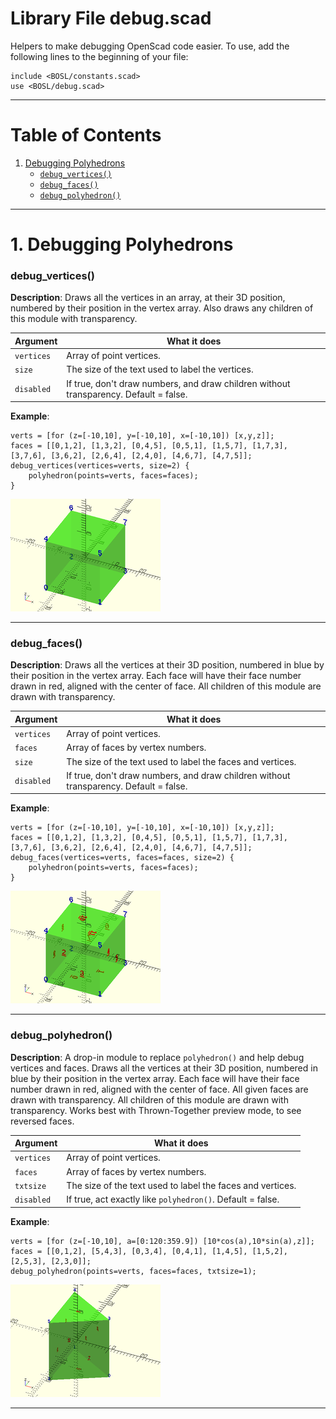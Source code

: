 # Library File debug.scad

Helpers to make debugging OpenScad code easier.
To use, add the following lines to the beginning of your file:
```
include <BOSL/constants.scad>
use <BOSL/debug.scad>
```

---

# Table of Contents

1. [Debugging Polyhedrons](#debugging-polyhedrons)
    - [`debug_vertices()`](#debug_vertices)
    - [`debug_faces()`](#debug_faces)
    - [`debug_polyhedron()`](#debug_polyhedron)

---

# 1. Debugging Polyhedrons

### debug\_vertices()

**Description**:
Draws all the vertices in an array, at their 3D position, numbered by their
position in the vertex array.  Also draws any children of this module with
transparency.

Argument        | What it does
--------------- | ------------------------------
`vertices`      | Array of point vertices.
`size`          | The size of the text used to label the vertices.
`disabled`      | If true, don't draw numbers, and draw children without transparency.  Default = false.

**Example**:

    verts = [for (z=[-10,10], y=[-10,10], x=[-10,10]) [x,y,z]];
    faces = [[0,1,2], [1,3,2], [0,4,5], [0,5,1], [1,5,7], [1,7,3], [3,7,6], [3,6,2], [2,6,4], [2,4,0], [4,6,7], [4,7,5]];
    debug_vertices(vertices=verts, size=2) {
        polyhedron(points=verts, faces=faces);
    }

![debug\_vertices() Example](images/debug/debug_vertices.png)

---

### debug\_faces()

**Description**:
Draws all the vertices at their 3D position, numbered in blue by their
position in the vertex array.  Each face will have their face number drawn
in red, aligned with the center of face.  All children of this module are drawn
with transparency.

Argument        | What it does
--------------- | ------------------------------
`vertices`      | Array of point vertices.
`faces`         | Array of faces by vertex numbers.
`size`          | The size of the text used to label the faces and vertices.
`disabled`      | If true, don't draw numbers, and draw children without transparency.  Default = false.

**Example**:

    verts = [for (z=[-10,10], y=[-10,10], x=[-10,10]) [x,y,z]];
    faces = [[0,1,2], [1,3,2], [0,4,5], [0,5,1], [1,5,7], [1,7,3], [3,7,6], [3,6,2], [2,6,4], [2,4,0], [4,6,7], [4,7,5]];
    debug_faces(vertices=verts, faces=faces, size=2) {
        polyhedron(points=verts, faces=faces);
    }

![debug\_faces() Example](images/debug/debug_faces.png)

---

### debug\_polyhedron()

**Description**:
A drop-in module to replace `polyhedron()` and help debug vertices and faces.
Draws all the vertices at their 3D position, numbered in blue by their
position in the vertex array.  Each face will have their face number drawn
in red, aligned with the center of face.  All given faces are drawn with
transparency. All children of this module are drawn with transparency.
Works best with Thrown-Together preview mode, to see reversed faces.

Argument        | What it does
--------------- | ------------------------------
`vertices`      | Array of point vertices.
`faces`         | Array of faces by vertex numbers.
`txtsize`       | The size of the text used to label the faces and vertices.
`disabled`      | If true, act exactly like `polyhedron()`.  Default = false.

**Example**:

    verts = [for (z=[-10,10], a=[0:120:359.9]) [10*cos(a),10*sin(a),z]];
    faces = [[0,1,2], [5,4,3], [0,3,4], [0,4,1], [1,4,5], [1,5,2], [2,5,3], [2,3,0]];
    debug_polyhedron(points=verts, faces=faces, txtsize=1);

![debug\_polyhedron() Example](images/debug/debug_polyhedron.png)

---

